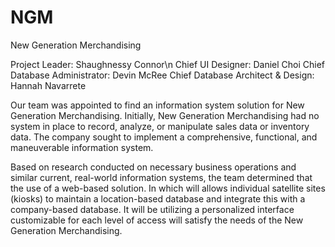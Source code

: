 # NGM
New Generation Merchandising

Project Leader: Shaughnessy Connor\n
Chief UI Designer: Daniel Choi 
Chief Database Administrator: Devin McRee
Chief Database Architect & Design: Hannah Navarrete

Our team was appointed to find an information system solution for New Generation Merchandising. 
Initially, New Generation Merchandising had no system in place to record, analyze, or manipulate sales data or inventory data. 
The company sought to implement a comprehensive, functional, and maneuverable information system. 	

Based on research conducted on necessary business operations and similar current, real-world information systems, 
the team determined that the use of a web-based solution. In which will allows individual satellite sites (kiosks) to maintain a location-based 
database and integrate this with a company-based database. It will be utilizing a personalized interface customizable for each level of access will 
satisfy the needs of the New Generation Merchandising.
